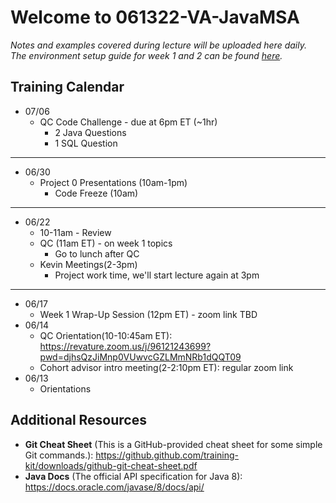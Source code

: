 # Welcome to 061322-VA-JavaMSA

*Notes and examples covered during lecture will be uploaded here daily.  
The environment setup guide for week 1 and 2 can be found [here](https://github.com/061322-VA-JavaMSA/notes/blob/main/setup/env_guide.md).*

## Training Calendar

* 07/06
    * QC Code Challenge - due at 6pm ET (~1hr)
        * 2 Java Questions
        * 1 SQL Question

<hr>


* 06/30
    * Project 0 Presentations (10am-1pm)
        * Code Freeze (10am)

<hr>

* 06/22
    * 10-11am - Review
    * QC (11am ET) - on week 1 topics
        * Go to lunch after QC
    * Kevin Meetings(2-3pm)
        * Project work time, we'll start lecture again at 3pm 

<hr>

* 06/17
    * Week 1 Wrap-Up Session (12pm ET) - zoom link TBD
* 06/14
    * QC Orientation(10-10:45am ET): https://revature.zoom.us/j/96121243699?pwd=djhsQzJiMnp0VUwvcGZLMmNRb1dQQT09  
    * Cohort advisor intro meeting(2-2:10pm ET): regular zoom link
* 06/13
    * Orientations

## Additional Resources

*  **Git Cheat Sheet** (This is a GitHub-provided cheat sheet for some simple Git commands.): https://github.github.com/training-kit/downloads/github-git-cheat-sheet.pdf
*  **Java Docs** (The official API specification for Java 8): https://docs.oracle.com/javase/8/docs/api/

